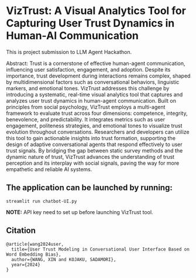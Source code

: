 # VizTrust: A Visual Analytics Tool for Capturing User Trust Dynamics in Human-AI Communication

This is project submission to LLM Agent Hackathon. 

Abstract: Trust is a cornerstone of effective human-agent communication, influencing user satisfaction, engagement, and adoption. Despite its importance, trust development during interactions remains complex, shaped by multidimensional factors such as conversational behaviors, linguistic markers, and emotional tones. VizTrust addresses this challenge by introducing a systematic, real-time visual analytics tool that captures and analyzes user trust dynamics in human-agent communication. Built on principles from social psychology, VizTrust employs a multi-agent framework to evaluate trust across four dimensions: competence, integrity, benevolence, and predictability. It integrates metrics such as user engagement, politeness strategies, and emotional tones to visualize trust evolution throughout conversations. Researchers and developers can utilize this tool to gain actionable insights into trust formation, supporting the design of adaptive conversational agents that respond effectively to user trust signals. By bridging the gap between static survey methods and the dynamic nature of trust, VizTrust advances the understanding of trust perception and its interplay with social signals, paving the way for more empathetic and reliable AI systems.

## The application can be launched by running:
```
streamlit run chatbot-UI.py
```
__NOTE:__ API key need to set up before launching VizTrust tool.

## Citation
```
@article{wang2024user,
  title={User Trust Modeling in Conversational User Interface Based on Word Embedding Bias},
  author={WANG, XIN and KOJAKU, SADAMORI},
  year={2024}
}
```
